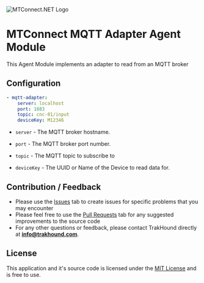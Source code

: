 ![MTConnect.NET Logo](https://raw.githubusercontent.com/TrakHound/MTConnect.NET/dev/img/mtconnect-net-03-md.png) 

# MTConnect MQTT Adapter Agent Module
This Agent Module implements an adapter to read from an MQTT broker

## Configuration
```yaml
- mqtt-adapter:
    server: localhost
    port: 1883
    topic: cnc-01/input
    deviceKey: M12346
```

* `server` - The MQTT broker hostname.

* `port` - The MQTT broker port number.

* `topic` - The MQTT topic to subscribe to

* `deviceKey` - The UUID or Name of the Device to read data for.


## Contribution / Feedback
- Please use the [Issues](https://github.com/TrakHound/MTConnect.NET/issues) tab to create issues for specific problems that you may encounter 
- Please feel free to use the [Pull Requests](https://github.com/TrakHound/MTConnect.NET/pulls) tab for any suggested improvements to the source code
- For any other questions or feedback, please contact TrakHound directly at **info@trakhound.com**.

## License
This application and it's source code is licensed under the [MIT License](https://choosealicense.com/licenses/mit/) and is free to use.

